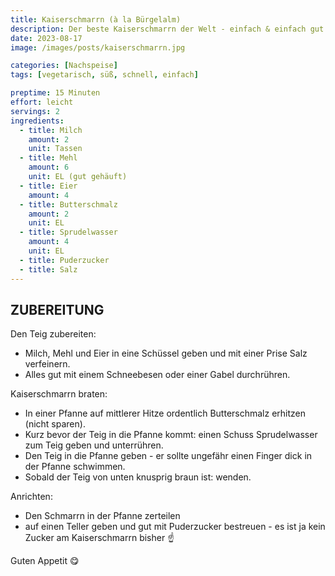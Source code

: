 ```yaml
---
title: Kaiserschmarrn (à la Bürgelalm)
description: Der beste Kaiserschmarrn der Welt - einfach & einfach gut!
date: 2023-08-17
image: /images/posts/kaiserschmarrn.jpg

categories: [Nachspeise]
tags: [vegetarisch, süß, schnell, einfach]

preptime: 15 Minuten
effort: leicht
servings: 2
ingredients:
  - title: Milch
    amount: 2
    unit: Tassen
  - title: Mehl
    amount: 6
    unit: EL (gut gehäuft)
  - title: Eier
    amount: 4
  - title: Butterschmalz
    amount: 2
    unit: EL
  - title: Sprudelwasser
    amount: 4
    unit: EL
  - title: Puderzucker
  - title: Salz
---
```


## ZUBEREITUNG

Den Teig zubereiten:

- Milch, Mehl und Eier in eine Schüssel geben und mit einer Prise Salz verfeinern.
- Alles gut mit einem Schneebesen oder einer Gabel durchrühren.

Kaiserschmarrn braten:

- In einer Pfanne auf mittlerer Hitze ordentlich Butterschmalz erhitzen (nicht sparen).
- Kurz bevor der Teig in die Pfanne kommt: einen Schuss Sprudelwasser zum Teig geben und unterrühren.
- Den Teig in die Pfanne geben - er sollte ungefähr einen Finger dick in der Pfanne schwimmen.
- Sobald der Teig von unten knusprig braun ist: wenden.

Anrichten:

- Den Schmarrn in der Pfanne zerteilen
- auf einen Teller geben und gut mit Puderzucker bestreuen - es ist ja kein Zucker am Kaiserschmarrn
  bisher ☝️

Guten Appetit 😋
